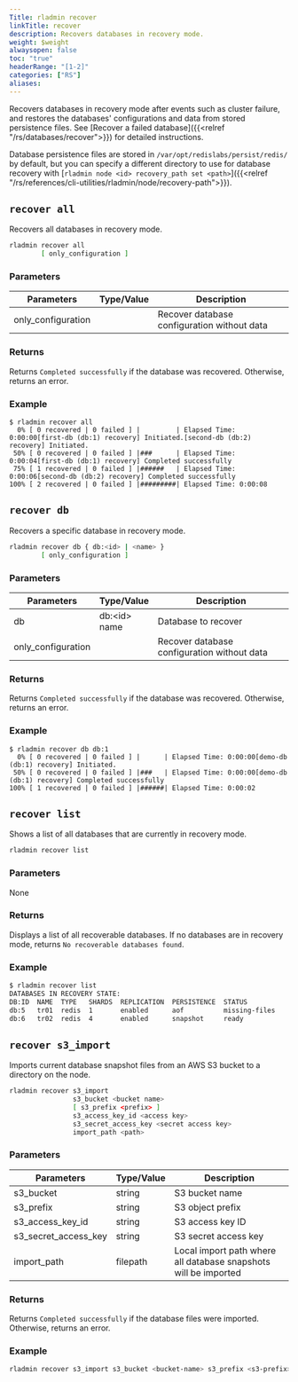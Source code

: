 ```yaml
---
Title: rladmin recover
linkTitle: recover
description: Recovers databases in recovery mode.
weight: $weight
alwaysopen: false
toc: "true"
headerRange: "[1-2]"
categories: ["RS"]
aliases:
---
```


Recovers databases in recovery mode after events such as cluster failure, and restores the databases' configurations and data from stored persistence files. See [Recover a failed database]({{<relref "/rs/databases/recover">}}) for detailed instructions.

Database persistence files are stored in `/var/opt/redislabs/persist/redis/` by default, but you can specify a different directory to use for database recovery with [`rladmin node <id> recovery_path set <path>`]({{<relref "/rs/references/cli-utilities/rladmin/node/recovery-path">}}).

## `recover all`

Recovers all databases in recovery mode.

```sh
rladmin recover all
        [ only_configuration ]
```

### Parameters

| Parameters         | Type/Value | Description                                 |
|--------------------|------------|---------------------------------------------|
| only_configuration |            | Recover database configuration without data |

### Returns

Returns `Completed successfully` if the database was recovered. Otherwise, returns an error.

### Example

```
$ rladmin recover all
  0% [ 0 recovered | 0 failed ] |         | Elapsed Time: 0:00:00[first-db (db:1) recovery] Initiated.[second-db (db:2) recovery] Initiated.
 50% [ 0 recovered | 0 failed ] |###      | Elapsed Time: 0:00:04[first-db (db:1) recovery] Completed successfully
 75% [ 1 recovered | 0 failed ] |######   | Elapsed Time: 0:00:06[second-db (db:2) recovery] Completed successfully
100% [ 2 recovered | 0 failed ] |#########| Elapsed Time: 0:00:08
```

## `recover db`

Recovers a specific database in recovery mode.

```sh
rladmin recover db { db:<id> | <name> }
        [ only_configuration ]
```

### Parameters

| Parameters         | Type/Value           | Description                                 |
|--------------------|----------------------|---------------------------------------------|
| db                 | db:\<id\> <br />name | Database to recover                         |
| only_configuration |                      | Recover database configuration without data |

### Returns

Returns `Completed successfully` if the database was recovered. Otherwise, returns an error.

### Example

```
$ rladmin recover db db:1
  0% [ 0 recovered | 0 failed ] |      | Elapsed Time: 0:00:00[demo-db (db:1) recovery] Initiated.
 50% [ 0 recovered | 0 failed ] |###   | Elapsed Time: 0:00:00[demo-db (db:1) recovery] Completed successfully
100% [ 1 recovered | 0 failed ] |######| Elapsed Time: 0:00:02
```

## `recover list`

Shows a list of all databases that are currently in recovery mode.

```sh
rladmin recover list
```

### Parameters

None

### Returns

Displays a list of all recoverable databases. If no databases are in recovery mode, returns `No recoverable databases found`.

### Example

```sh
$ rladmin recover list
DATABASES IN RECOVERY STATE:
DB:ID  NAME  TYPE   SHARDS  REPLICATION  PERSISTENCE  STATUS
db:5   tr01  redis  1       enabled      aof          missing-files
db:6   tr02  redis  4       enabled      snapshot     ready
```

## `recover s3_import`

Imports current database snapshot files from an AWS S3 bucket to a directory on the node.

```sh
rladmin recover s3_import
                s3_bucket <bucket name>
                [ s3_prefix <prefix> ]
                s3_access_key_id <access key>
                s3_secret_access_key <secret access key>
                import_path <path>
```

### Parameters

| Parameters           | Type/Value | Description                                                      |
|----------------------|------------|------------------------------------------------------------------|
| s3_bucket            | string     | S3 bucket name                                                   |
| s3_prefix            | string     | S3 object prefix                                                 |
| s3_access_key_id     | string     | S3 access key ID                                                 |
| s3_secret_access_key | string     | S3 secret access key                                             |
| import_path           | filepath   | Local import path where all database snapshots will be imported  |

### Returns

Returns `Completed successfully` if the database files were imported. Otherwise, returns an error.

### Example

```sh
rladmin recover s3_import s3_bucket <bucket-name> s3_prefix <s3-prefix>/ s3_access_key_id <access-key> s3_secret_access_key <secret-access-key> import_path /tmp
```
